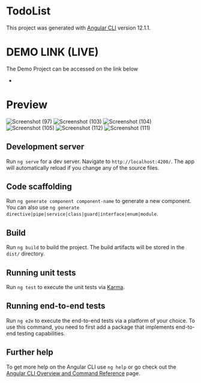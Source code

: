 # TodoList

This project was generated with [Angular CLI](https://github.com/angular/angular-cli) version 12.1.1.

# DEMO LINK (LIVE)

The Demo Project can be accessed on the link below

-

# Preview
![Screenshot (97)](https://user-images.githubusercontent.com/53975893/138619023-df8fab29-002e-4707-9b79-d528f84d854e.png)
![Screenshot (103)](https://user-images.githubusercontent.com/53975893/138619091-1a4d2d05-7fd3-44ea-8002-ce636fc83a02.png)
![Screenshot (104)](https://user-images.githubusercontent.com/53975893/138619226-5d243e7e-be7a-4f8f-a16f-e4f2fecb7ad9.png)
![Screenshot (105)](https://user-images.githubusercontent.com/53975893/138619390-5952f650-e5f8-481e-8fef-0c0d57d4b9c2.png)
![Screenshot (112)](https://user-images.githubusercontent.com/53975893/138619110-55f1ddb0-6c51-40fc-93b0-ad2258ddad94.png)
![Screenshot (111)](https://user-images.githubusercontent.com/53975893/138619115-f80ef30a-8692-4135-a55a-bd12f9d710c5.png)



## Development server

Run `ng serve` for a dev server. Navigate to `http://localhost:4200/`. The app will automatically reload if you change any of the source files.

## Code scaffolding

Run `ng generate component component-name` to generate a new component. You can also use `ng generate directive|pipe|service|class|guard|interface|enum|module`.

## Build

Run `ng build` to build the project. The build artifacts will be stored in the `dist/` directory.

## Running unit tests

Run `ng test` to execute the unit tests via [Karma](https://karma-runner.github.io).

## Running end-to-end tests

Run `ng e2e` to execute the end-to-end tests via a platform of your choice. To use this command, you need to first add a package that implements end-to-end testing capabilities.

## Further help

To get more help on the Angular CLI use `ng help` or go check out the [Angular CLI Overview and Command Reference](https://angular.io/cli) page.
